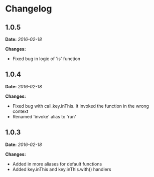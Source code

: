# Changelog

## 1.0.5

**Date:** *2016-02-18*

**Changes:**
  * Fixed bug in logic of 'is' function
  
## 1.0.4

**Date:** *2016-02-18*

**Changes:**
  * Fixed bug with call.key.inThis.  It invoked the function in the wrong context
  * Renamed 'invoke' alias to 'run'

## 1.0.3

**Date:** *2016-02-18*

**Changes:**
  * Added in more aliases for default functions
  * Added key.inThis and key.inThis.with() handlers